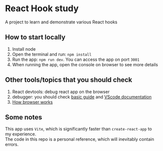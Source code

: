 # React Hook study
A project to learn and demonstrate various React hooks

## How to start locally
1. Install node
2. Open the terminal and run: `npm install`
3. Run the app: `npm run dev`. You can access the app on port `3001`
4. When running the app, open the console on browser to see more details

## Other tools/topics that you should check
1. React devtools: debug react app on the browser
2. debugger: you should check [basic guide](https://profy.dev/article/debug-react-vscode) and [VScode documentation](https://code.visualstudio.com/docs/editor/debugging#_launch-configurations)
3. [How browser works](https://dev.to/arikaturika/how-web-browsers-work-part-1-with-illustrations-1nid)

## Some notes
This app uses `Vite`, which is significantly faster than `create-react-app` to my experience.  
The code in this repo is a personal reference, which will inevitably contain errors.